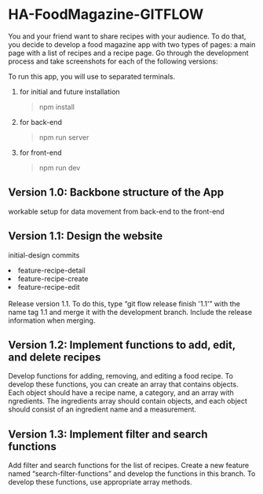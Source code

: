 # HA-FoodMagazine-GITFLOW

You and your friend want to share recipes with your audience. To do that,
you decide to develop a food magazine app with two types of pages: a main
page with a list of recipes and a recipe page.
Go through the development process and take screenshots for each of the
following versions:

To run this app, you will use to separated terminals.

1. for initial and future installation
   > npm install
2. for back-end
   > npm run server
3. for front-end
   > npm run dev

<h2>Version 1.0: Backbone structure of the App</h2>

workable setup for data movement from back-end to the front-end

<h2>Version 1.1: Design the website</h2>

initial-design commits

 <li>feature-recipe-detail</li>
 <li>feature-recipe-create</li>
 <li>feature-recipe-edit</li>
<br>
Release version 1.1. To do this, type “git flow release finish '1.1'” with the name
tag 1.1 and merge it with the development branch. Include the release information when merging.

<h2>Version 1.2: Implement functions to add, edit, and delete recipes</h2>

Develop functions for adding, removing, and editing a food recipe.
To develop these functions, you can create an array that contains objects. Each object should have a recipe name, a category, and an array with ngredients. The ingredients array should contain objects, and each object should consist of an ingredient name and a measurement.

<h2>Version 1.3: Implement filter and search functions</h2>

Add filter and search functions for the list of recipes. Create a new feature
named “search-filter-functions” and develop the functions in this branch.
To develop these functions, use appropriate array methods.
